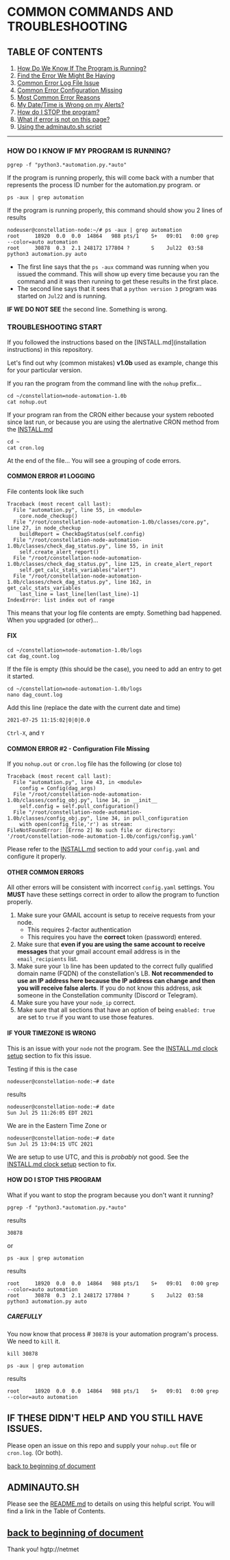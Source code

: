 # COMMON COMMANDS AND TROUBLESHOOTING <a name="top">

## TABLE OF CONTENTS

1. [How Do We Know If The Program is Running?](#running)
1. [Find the Error We Might Be Having](#start)
1. [Common Error Log File Issue]("log_issue)
1. [Common Error Configuration Missing]("config_missing)
1. [Most Common Error Reasons](#other)
1. [My Date/Time is Wrong on my Alerts?](#timezone)
1. [How do I STOP the program?](#stop)
1. [What if error is not on this page?](#all_other_issues)
1. [Using the adminauto.sh script](#adminauto)

---

### HOW DO I KNOW IF MY PROGRAM IS RUNNING? <a name="running">

```
pgrep -f "python3.*automation.py.*auto"
```
If the program is running properly, this will come back with a number that represents the process ID number for the automation.py program.
or
```
ps -aux | grep automation
```
If the program is running properly, this command should show you 2 lines of results

```
nodeuser@constellation-node:~/# ps -aux | grep automation
root     18920  0.0  0.0  14864   988 pts/1    S+   09:01   0:00 grep --color=auto automation
root     30878  0.3  2.1 248172 177804 ?       S    Jul22  03:58 python3 automation.py auto
```
 - The first line says that the `ps -aux` command was running when you issued the command.  This will show up every time because you ran the command and it was then running to get these results in the first place.
 - The second line says that it sees that a `python version 3` program was started on `Jul22` and is running.

 **IF WE DO NOT SEE** the second line.  Something is wrong.

### TROUBLESHOOTING START <a name="start">
 If you followed the instructions based on the [INSTALL.md](installation instructions) in this repository. 

 Let's find out why (common mistakes)  **v1.0b** used as example, change this for your particular version.

If you ran the program from the command line with the `nohup` prefix...
 ```
 cd ~/constellation=node-automation-1.0b
 cat nohup.out
 ```

If your program ran from the CRON either because your system rebooted since last run, or because you are using the alertnative CRON method from the [INSTALL.md](INSTALL.md)

```
cd ~
cat cron.log
```

At the end of the file...  You will see a grouping of code errors.

#### COMMON ERROR #1 LOGGING <a name="log_issue">

File contents look like such

```
Traceback (most recent call last):
  File "automation.py", line 55, in <module>
    core.node_checkup()
  File "/root/constellation-node-automation-1.0b/classes/core.py", line 27, in node_checkup
    buildReport = CheckDagStatus(self.config)
  File "/root/constellation-node-automation-1.0b/classes/check_dag_status.py", line 55, in init
    self.create_alert_report()
  File "/root/constellation-node-automation-1.0b/classes/check_dag_status.py", line 125, in create_alert_report
    self.get_calc_stats_variables("alert")
  File "/root/constellation-node-automation-1.0b/classes/check_dag_status.py", line 162, in get_calc_stats_variables
    last_line = last_line[len(last_line)-1]
IndexError: list index out of range
```

This means that your log file contents are empty.  Something bad happened.  When you upgraded (or other)... 

#### FIX

```
cd ~/constellation=node-automation-1.0b/logs
cat dag_count.log
```

If the file is empty (this should be the case), you need to add an entry to get it started.

```
cd ~/constellation=node-automation-1.0b/logs
nano dag_count.log
```

Add this line (replace the date with the current date and time)
```
2021-07-25 11:15:02|0|0|0.0
```

`Ctrl-X`, and `Y`

#### COMMON ERROR #2 - Configuration File Missing <a name="config_missing">

If you `nohup.out` or `cron.log` file has the following (or close to)

```
Traceback (most recent call last):
  File "automation.py", line 43, in <module>
    config = Config(dag_args)
  File "/root/constellation-node-automation-1.0b/classes/config_obj.py", line 14, in __init__
    self.config = self.pull_configuration()
  File "/root/constellation-node-automation-1.0b/classes/config_obj.py", line 34, in pull_configuration
    with open(config_file,'r') as stream:
FileNotFoundError: [Errno 2] No such file or directory: '/root/constellation-node-automation-1.0b/configs/config.yaml'
```

Please refer to the [INSTALL.md](/INSTALL.md#configuration) section to add your `config.yaml` and configure it properly.

#### OTHER COMMON ERRORS <a name="other">

All other errors will be consistent with incorrect `config.yaml` settings.  You **MUST** have these settings correct in order to allow the program to function properly.

1. Make sure your GMAIL account is setup to receive requests from your node.  
    - This requires 2-factor authentication
    - This requires you have the **correct** token (password) entered.
1. Make sure that **even if you are using the same account to receive messages** that your gmail account email address is in the `email_recipients` list.
1. Make sure your `lb` line has been updated to the correct fully qualified domain name (FQDN) of the constellation's LB.  **Not recommended to use an IP address here because the IP address can change and then you will receive false alerts**.  If you do not know this address, ask someone in the Constellation community (Discord or Telegram).
1. Make sure you have your `node_ip` correct.
1. Make sure that all sections that have an option of being `enabled: true` are set to `true` if you want to use those features.

#### IF YOUR TIMEZONE IS WRONG <a name="timezone">

This is an issue with your `node` not the program.  See the [INSTALL.md clock setup](INSTALL.md#clocksetup) section to fix this issue.

Testing if this is the case

```
nodeuser@constellation-node:~# date
```
results
```
nodeuser@constellation-node:~# date
Sun Jul 25 11:26:05 EDT 2021
```
We are in the Eastern Time Zone
or
```
nodeuser@constellation-node:~# date
Sun Jul 25 13:04:15 UTC 2021
```
We are setup to use UTC, and this is *probably* not good.  See the [INSTALL.md clock setup](INSTALL.md#clocksetup) section to fix.

#### HOW DO I STOP THIS PROGRAM  <a name="stop">

What if you want to stop the program because you don't want it running?

```
pgrep -f "python3.*automation.py.*auto"
```
results
```
30878
```
or 

```
ps -aux | grep automation
```
results
```
root     18920  0.0  0.0  14864   988 pts/1    S+   09:01   0:00 grep --color=auto automation
root     30878  0.3  2.1 248172 177804 ?       S    Jul22  03:58 python3 automation.py auto
```
##### CAREFULLY

You now know that process # `30878` is your automation program's process.  We need to `kill` it.

```
kill 30878
```
```
ps -aux | grep automation
```
results
```
root     18920  0.0  0.0  14864   988 pts/1    S+   09:01   0:00 grep --color=auto automation
```

## IF THESE DIDN'T HELP AND YOU STILL HAVE ISSUES. <a name="all_other_issues">

Please open an issue on this repo and supply your `nohup.out` file or `cron.log`.  (Or both).

[back to beginning of document](#top)

## ADMINAUTO.SH <a name="adminauto">
Please see the [README.md](README.md) to details on using this helpful script.  You will find a link in the Table of Contents.

[back to beginning of document](#top)
---
Thank you!
hgtp://netmet
